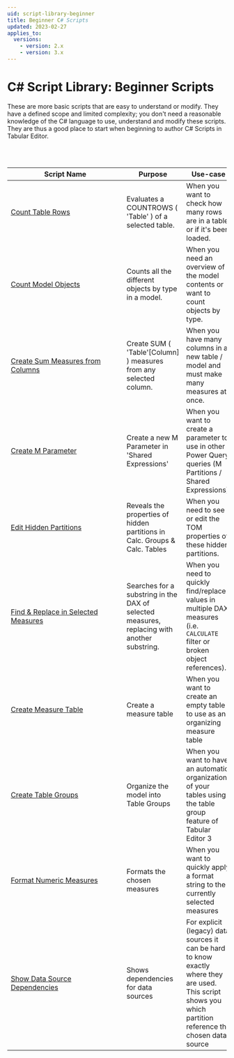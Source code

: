 ```yaml
---
uid: script-library-beginner
title: Beginner C# Scripts
updated: 2023-02-27
applies_to:
  versions:
    - version: 2.x
    - version: 3.x
---
```


# C# Script Library: Beginner Scripts

These are more basic scripts that are easy to understand or modify. They have a defined scope and limited complexity; you don't need a reasonable knowledge of the C# language to use, understand and modify these scripts. They are thus a good place to start when beginning to author C# Scripts in Tabular Editor.

<br>
<br>

| <div style="width:250px">Script Name</div> | Purpose | Use-case |
| --- | --- | --- |
| [Count Table Rows](Beginner/script-count-rows.md) | Evaluates a COUNTROWS ( 'Table' ) of a selected table. | When you want to check how many rows are in a table, or if it's been loaded. |
| [Count Model Objects](Beginner/script-count-things.md) | Counts all the different objects by type in a model. | When you need an overview of the model contents or want to count objects by type. | 
| [Create Sum Measures from Columns](Beginner/script-create-sum-measures-from-columns.md) | Create SUM ( 'Table'[Column] ) measures from any selected column. | When you have many columns in a new table / model and must make many measures at once. |
| [Create M Parameter](Beginner/script-create-m-parameter.md) | Create a new M Parameter in 'Shared Expressions' | When you want to create a parameter to use in other Power Query queries (M Partitions / Shared Expressions). |
| [Edit Hidden Partitions](Beginner/script-edit-hidden-partitions.md) | Reveals the properties of hidden partitions in Calc. Groups & Calc. Tables | When you need to see or edit the TOM properties of these hidden partitions. | 
| [Find & Replace in Selected Measures](Beginner/script-find-replace-selected-measures.md) | Searches for a substring in the DAX of selected measures, replacing with another substring. | When you need to quickly find/replace values in multiple DAX measures (i.e. `CALCULATE` filter or broken object references). | 
| [Create Measure Table](Beginner/script-create-measure-table.md) | Create a measure table | When you want to create an empty table to use as an organizing measure table|
| [Create Table Groups](Beginner/script-create-table-groups.md) | Organize the model into Table Groups | When you want to have an automatic organization of your tables using the table group feature of Tabular Editor 3 |
| [Format Numeric Measures](Beginner/script-format-numeric-measures.md) | Formats the chosen measures | When you want to quickly apply a format string to the currently selected measures |
| [Show Data Source Dependencies](Beginner/script-show-data-source-dependencies.md) | Shows dependencies for data sources | For explicit (legacy) data sources it can be hard to know exactly where they are used. This script shows you which partition reference the chosen data source |


